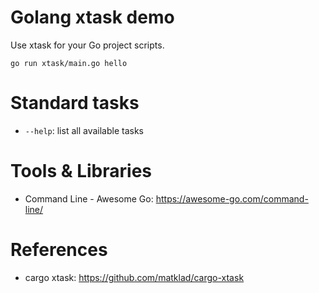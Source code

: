 Golang xtask demo
=====================

Use xtask for your Go project scripts.

```shell
go run xtask/main.go hello
```

# Standard tasks

* `--help`: list all available tasks

# Tools & Libraries

* Command Line - Awesome Go: https://awesome-go.com/command-line/

# References

* cargo xtask: https://github.com/matklad/cargo-xtask